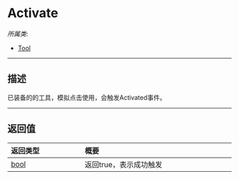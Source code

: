 # Activate

*所属类*:
* [Tool](/Api/Classes/GamePlay/Tool.md)
------------------------------------------------------------------------------------------
## 描述

已装备的的工具，模拟点击使用，会触发Activated事件。


------------------------------------------------------------------------------------------
## 返回值

|<div style="width:150px">返回类型</div>|<div style="width:520px">概要</div>|
|:---|:---|
|[bool](/Api/DataType/Bool.md)|返回true，表示成功触发|
